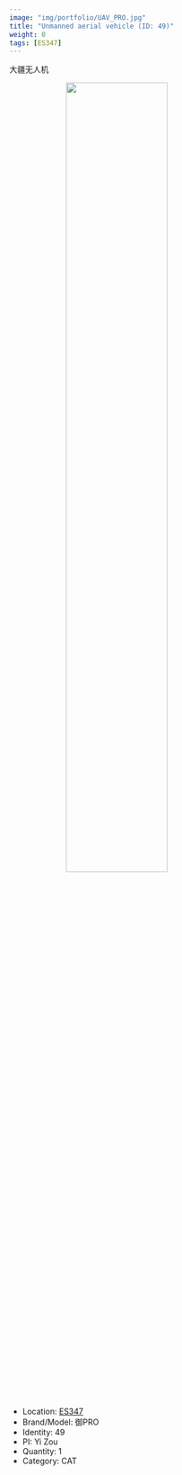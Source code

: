 ```yaml
---
image: "img/portfolio/UAV_PRO.jpg"
title: "Unmanned aerial vehicle (ID: 49)"
weight: 0
tags: [ES347]
---
```


大疆无人机

<!--more-->

<img src="../../img/portfolio/UAV_PRO.jpg" width="60%" style="display: block; margin: auto;">

- Location: [ES347](../../tags/es347)
- Brand/Model: 御PRO
- Identity: 49
- PI: Yi Zou
- Quantity: 1
- Category: CAT







